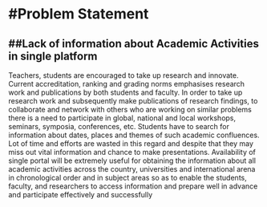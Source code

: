 #Problem Statement
==================

##Lack of information about Academic Activities in single platform
------------------------------------------------------------------------------------

Teachers, students are encouraged to take up research and innovate. Current accreditation, ranking and grading norms emphasises research work and publications by both students and faculty. 
In order to take up research work and subsequently make publications of research findings, to collaborate and network with others who are working on similar problems there is a need to participate in global, national and local workshops, seminars, symposia, conferences, etc. 
Students have to search for information about dates, places and themes of such academic confluences. Lot of time and efforts are wasted in this regard and despite that they may miss out vital information and chance to make presentations.
Availability of single portal will be extremely useful for obtaining the information about all academic activities across the country, universities and international arena in chronological order and in subject areas so as to enable the students, faculty, and researchers to access information and prepare well in advance and participate effectively and successfully
